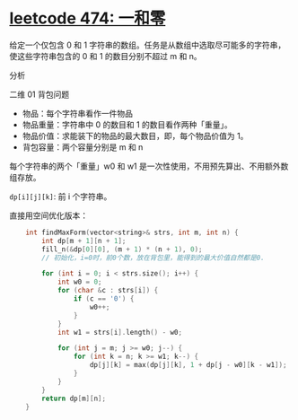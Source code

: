 # [leetcode 474: 一和零](https://leetcode.cn/problems/ones-and-zeroes/)

给定一个仅包含 0 和 1 字符串的数组。任务是从数组中选取尽可能多的字符串，使这些字符串包含的 0 和 1 的数目分别不超过 m 和 n。

分析

二维 01 背包问题
* 物品：每个字符串看作一件物品
* 物品重量：字符串中 0 的数目和 1 的数目看作两种「重量」。
* 物品价值：求能装下的物品的最大数目，即，每个物品价值为 1。
* 背包容量：两个容量分别是 m 和 n

每个字符串的两个「重量」w0 和 w1 是一次性使用，不用预先算出、不用额外数组存放。

`dp[i][j][k]`: 前 i 个字符串。

直接用空间优化版本：

```cpp
    int findMaxForm(vector<string>& strs, int m, int n) {
        int dp[m + 1][n + 1];
        fill_n(&dp[0][0], (m + 1) * (n + 1), 0);
        // 初始化，i=0时，前0个数，放在背包里，能得到的最大价值自然都是0.

        for (int i = 0; i < strs.size(); i++) {
            int w0 = 0;
            for (char &c : strs[i]) {
                if (c == '0') {
                    w0++;
                }
            }
            int w1 = strs[i].length() - w0;

            for (int j = m; j >= w0; j--) {
                for (int k = n; k >= w1; k--) {
                    dp[j][k] = max(dp[j][k], 1 + dp[j - w0][k - w1]);
                }
            }
        }
        return dp[m][n];
    }
```